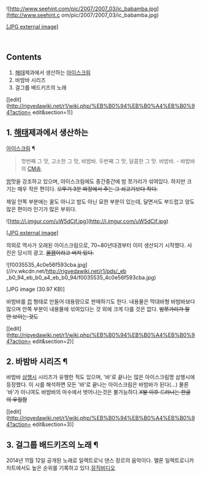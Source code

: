 ![http://www.seehint.com/pic/2007/2007_03/ic_babamba.jpg](http://www.seehint.c
om/pic/2007/2007_03/ic_babamba.jpg)

[[JPG external image]](http://www.seehint.com/pic/2007/2007_03/ic_babamba.jpg)

  
﻿  

## Contents

    

1. [해태](%ED%95%B4%ED%83%9C.md)제과에서 생산하는 [아이스크림](%EC%95%84%EC%9D%B4%EC%8A%A4%ED%81%AC%EB%A6%BC.md)
2. 바밤바 시리즈 
3. 걸그룹 배드키즈의 노래 

[[edit](http://rigvedawiki.net/r1/wiki.php/%EB%B0%94%EB%B0%A4%EB%B0%94?action=
edit&section=1)]

## 1. [해태](%ED%95%B4%ED%83%9C.md)제과에서 생산하는
[아이스크림](%EC%95%84%EC%9D%B4%EC%8A%A4%ED%81%AC%EB%A6%BC.md) ¶

  

> 첫번째 그 맛, 고소한 그 맛, 바밤바. 두번째 그 맛, 달콤한 그 맛. 바밤바. - 바밤바의
[CM송](CM%EC%86%A1.md).

  

[밤](%EB%B0%A4.md)맛을 강조하고 있으며, 아이스크림에도 중간중간에 밤 쪼가리가 섞여있다. 하지만 크기는 매우 작은 편이다.
<del>오뚜기 3분 짜장에서 주는 그 쇠고기보다 작다.</del>

  

제일 안쪽 부분에는 꿀도 아니고 밤도 아닌 묘한 부분이 있는데, 달면서도 부드럽고 양도 많은 편이라 인기가 많은 부위다.

  

![http://i.imgur.com/uW5dCjf.jpg](http://i.imgur.com/uW5dCjf.jpg)

[[JPG external image]](http://i.imgur.com/uW5dCjf.jpg)

  
의외로 역사가 오래된 아이스크림으로, 70~80년대경부터 이미 생산되기 시작했다. 사진은 당시의 광고.
<del>[꿀잼](%EA%BF%80%EC%9E%BC.md)이라고 써져 있다.</del>

  

![f0035535_4c0e56f593cba.jpg](//rv.wkcdn.net/http://rigvedawiki.net/r1/pds/_eb
_b0_94_eb_b0_a4_eb_b0_94/f0035535_4c0e56f593cba.jpg)

[JPG image (30.97 KB)]

  
바밤바를 [컵](%EC%BB%B5.md) 형태로 만들어 대용량으로 판매하기도 한다. 내용물은 막대바형 바밤바보다 많으며 안쪽 부분이
내용물에 섞여있다는 것 외에 크게 다를 것은 없다. <del>밤쪼가리가 잘 안 보이는 것도</del>

  

[[edit](http://rigvedawiki.net/r1/wiki.php/%EB%B0%94%EB%B0%A4%EB%B0%94?action=
edit&section=2)]

## 2. 바밤바 시리즈 ¶

바밤바 [삼행시](%EC%82%BC%ED%96%89%EC%8B%9C.md) 시리즈가 유행한 적도 있으며, '바'로 끝나는 많은
아이스크림명 삼행시에 등장했다. 이 시를 해석하면 모든 '바'로 끝나는 아이스크림은 바밤바가 된다(...) 물론 '바'가 아니여도 바밤바의
마수에서 벗어나는것은 불가능하다.<del>X발 이후 드러나는 한글의 우월함</del>

  

[[edit](http://rigvedawiki.net/r1/wiki.php/%EB%B0%94%EB%B0%A4%EB%B0%94?action=
edit&section=3)]

## 3. 걸그룹 배드키즈의 노래 ¶

2014년 11월 12일 공개된 노래로 일렉트로닉 댄스 장르의 음악이다. 멜론 일렉트로니카 차트에서도 높은 순위를 기록하고
있다.[뮤직비디오](https://youtu.be/LswAhCr0F6A)

